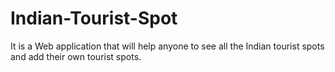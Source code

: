# Indian-Tourist-Spot
It is a Web application that will help anyone to see all the Indian tourist spots and add their own tourist spots.
